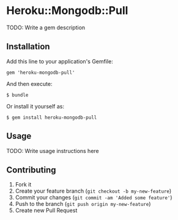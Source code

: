 # Heroku::Mongodb::Pull

TODO: Write a gem description

## Installation

Add this line to your application's Gemfile:

    gem 'heroku-mongodb-pull'

And then execute:

    $ bundle

Or install it yourself as:

    $ gem install heroku-mongodb-pull

## Usage

TODO: Write usage instructions here

## Contributing

1. Fork it
2. Create your feature branch (`git checkout -b my-new-feature`)
3. Commit your changes (`git commit -am 'Added some feature'`)
4. Push to the branch (`git push origin my-new-feature`)
5. Create new Pull Request
